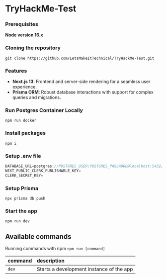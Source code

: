 # TryHackMe-Test

### Prerequisites

**Node version 16.x**

### Cloning the repository

```shell
git clone https://github.com/LetsMakeItTechnical/TryHackMe-Test.git
```

### Features

- **Next.js 13**: Frontend and server-side rendering for a seamless user experience.
- **Prisma ORM**: Robust database interactions with support for complex queries and migrations.

### Run Postgres Container Locally

```shell
npm run docker
```

### Install packages

```shell
npm i
```

### Setup .env file

```js
DATABASE_URL=postgres://POSTGRES_USER:POSTGRES_PASSWORD@localhost:5432/task
NEXT_PUBLIC_CLERK_PUBLISHABLE_KEY=
CLERK_SECRET_KEY=
```

### Setup Prisma

```shell
npx prisma db push

```

### Start the app

```shell
npm run dev
```

## Available commands

Running commands with npm `npm run [command]`

| command | description                              |
| :------ | :--------------------------------------- |
| `dev`   | Starts a development instance of the app |

